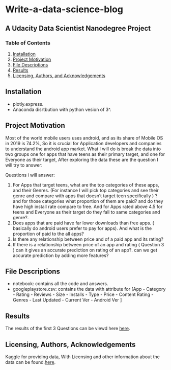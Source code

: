 # Write-a-data-science-blog
## A Udacity Data Scientist Nanodegree Project

### Table of Contents

1. [Installation](#installation)
2. [Project Motivation](#motivation)
3. [File Descriptions](#files)
4. [Results](#results)
5. [Licensing, Authors, and Acknowledgements](#licensing)

## Installation <a name="installation"></a>

- plotly.express.
- Anaconda disrtbution with python vesion of 3^.

## Project Motivation<a name="motivation"></a>
Most of the world mobile users uses android, and as its share of Mobile OS in 2019 is 74.2%, So it is crucial for Application developers and companies to understand the android app market.
What I will do is break the data into two groups one for apps that have teens as their primary target, and one for Everyone as their target, After exploring the data these are the question I will try to answer:

Questions  i will answer:
1. For Apps that target teens, what are the top categories of these apps, and their Genres. (For instance  I will pick top categories and see their genre and compare with apps that doesn’t target teen specifically ) ? and for those categories what proportion of them are paid? and do they have high install rate compare to free. And for Apps rated above 4.5 for teens and Everyone as their target do they fall to same categories and genre?.
2. Does apps that are paid have far lower downloads than free apps. ( basically do android users prefer to pay for apps). And what is the proportion of paid to the all apps?
3. Is there any relationship between price and  of a paid app and its rating?
4. If there is a relationship between price of an app and rating ( Question 3 ) can it gives an accurate prediction on rating of an app?. can we get accurate prediction by adding more features? 

## File Descriptions <a name="files"></a>

- notebook: contains all the code and answers.
- googleplaystore.csv: contains the data with attribute for [App - Category	 - Rating - 	Reviews -	Size - Installs -	Type - Price - Content Rating	 - Genres	 - Last Updated -	Current Ver -	Android Ver ] 

## Results<a name="results"></a>

The results of the first 3 Questions can be viewd here [here](https://medium.com/@yasir.masad/exploring-google-app-store-data-23568b1cf1bf).

## Licensing, Authors, Acknowledgements<a name="licensing"></a>

Kaggle for providing data, With Licensing and other information about the data can be found.[here](https://www.kaggle.com/lava18/google-play-store-apps).
